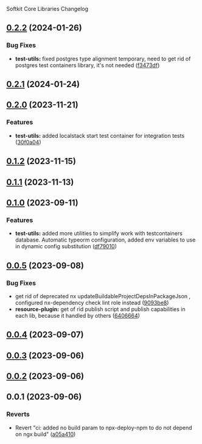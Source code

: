 Softkit Core Libraries Changelog
## [0.2.2](https://github.com/softkitit/softkit-core/compare/test-utils-0.2.1...test-utils-0.2.2) (2024-01-26)


### Bug Fixes

* **test-utils:** fixed postgres type alignment temporary, need to get rid of postgres test containers library, it's not needed ([f3473df](https://github.com/softkitit/softkit-core/commit/f3473df548cc1e832fcdb88ce15da1055520e14b))

## [0.2.1](https://github.com/softkitit/softkit-core/compare/test-utils-0.2.0...test-utils-0.2.1) (2024-01-24)

## [0.2.0](https://github.com/softkitit/softkit-core/compare/test-utils-0.1.2...test-utils-0.2.0) (2023-11-21)


### Features

* **test-utils:** added localstack start test container for integration tests ([30f0a04](https://github.com/softkitit/softkit-core/commit/30f0a0403622bcb5049e44f1f7d2c1cce1b670f8))

## [0.1.2](https://github.com/softkitit/softkit-core/compare/test-utils-0.1.1...test-utils-0.1.2) (2023-11-15)

## [0.1.1](https://github.com/softkitit/softkit-core/compare/test-utils-0.1.0...test-utils-0.1.1) (2023-11-13)

## [0.1.0](https://github.com/saas-buildkit/saas-buildkit-core/compare/test-utils-0.0.5...test-utils-0.1.0) (2023-09-11)


### Features

* **test-utils:** added more utilities to simplify work with testcontainers database. Automatic typeorm configuration, added env variables to use in dynamic config substitution ([df79010](https://github.com/saas-buildkit/saas-buildkit-core/commit/df7901044778f3fea146da1a5c4441bcfb68ee1d))

## [0.0.5](https://github.com/saas-buildkit/saas-buildkit-core/compare/test-utils-0.0.4...test-utils-0.0.5) (2023-09-08)


### Bug Fixes

* get rid of deprecated nx updateBuildableProjectDepsInPackageJson , configured nx-dependency check lint role instead ([9093be8](https://github.com/saas-buildkit/saas-buildkit-core/commit/9093be892fd5f71629a6c22388e12432dacefdec))
* **resource-plugin:** get of rid publish script and publish capabilities in each lib, because it handled by others ([6406664](https://github.com/saas-buildkit/saas-buildkit-core/commit/64066640d13cfc6bf4e16055349265015d7bcd12))

## [0.0.4](https://github.com/saas-buildkit/saas-buildkit-core/compare/test-utils-0.0.3...test-utils-0.0.4) (2023-09-07)

## [0.0.3](https://github.com/saas-buildkit/saas-buildkit-core/compare/test-utils-0.0.2...test-utils-0.0.3) (2023-09-06)

## [0.0.2](https://github.com/saas-buildkit/saas-buildkit-core/compare/test-utils-0.0.1...test-utils-0.0.2) (2023-09-06)

## 0.0.1 (2023-09-06)


### Reverts

* Revert "ci: added no build param to npx-deploy-npm to do not depend on ngx build" ([a05a410](https://github.com/saas-buildkit/saas-buildkit-core/commit/a05a41073965039dd9656840a80144dcd6b4e180))
